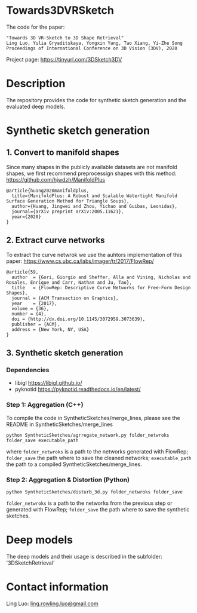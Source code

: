 
# Towards3DVRSketch
The code for the paper: 
```
"Towards 3D VR-Sketch to 3D Shape Retrieval"   
Ling Luo, Yulia Gryaditskaya, Yongxin Yang, Tao Xiang, Yi-Zhe Song
Proceedings of International Conference on 3D Vision (3DV), 2020
```
Project page: https://tinyurl.com/3DSketch3DV
# Description
The repository provides the code for synthetic sketch generation and the evaluated deep models.

# Synthetic sketch generation
## 1. Convert to manifold shapes
Since many shapes in the publicly available datasets are not manifold shapes, we first recommend preprocessign shapes with this method:
https://github.com/hjwdzh/ManifoldPlus
```
@article{huang2020manifoldplus,
  title={ManifoldPlus: A Robust and Scalable Watertight Manifold Surface Generation Method for Triangle Soups},
  author={Huang, Jingwei and Zhou, Yichao and Guibas, Leonidas},
  journal={arXiv preprint arXiv:2005.11621},
  year={2020}
}
```

## 2. Extract curve networks
To extract the curve netwrok we use the auhtors implementation of this paper:
https://www.cs.ubc.ca/labs/imager/tr/2017/FlowRep/
```
@article{59,
  author  = {Gori, Giorgio and Sheffer, Alla and Vining, Nicholas and Rosales, Enrique and Carr, Nathan and Ju, Tao},
  title   = {FlowRep: Descriptive Curve Networks for Free-Form Design Shapes},
  journal = {ACM Transaction on Graphics},
  year    = {2017},
  volume = {36},
  number = {4},
  doi = {http://dx.doi.org/10.1145/3072959.3073639},
  publisher = {ACM},
  address = {New York, NY, USA}
}
```
## 3. Synthetic sketch generation
### Dependencies
* libigl https://libigl.github.io/
* pyknotid https://pyknotid.readthedocs.io/en/latest/
### Step 1: Aggregation (C++)
To compile the code in SyntheticSketches/merge_lines, please see the README in SyntheticSketches/merge_lines
```
python SyntheticSketches/agrregate_network.py folder_netwroks folder_save executable_path
```
where
`folder_netwroks`
is a path to the networks generated with FlowRep;
`folder_save`
the path where to save the cleaned networks;
`executable_path`
the path to a compiled SyntheticSketches/merge_lines.

### Step 2: Aggregation & Distortion (Python)
```
python SyntheticSketches/disturb_3d.py folder_netwroks folder_save
```
`folder_netwroks`
is a path to the networks from the previous step or generated with FlowRep;
`folder_save`
the path where to save the synthetic sketches.
# Deep models
The deep models and their usage is described in the subfolder: '3DSketchRetrieval'

# Contact information
Ling Luo: ling.rowling.luo@gmail.com
